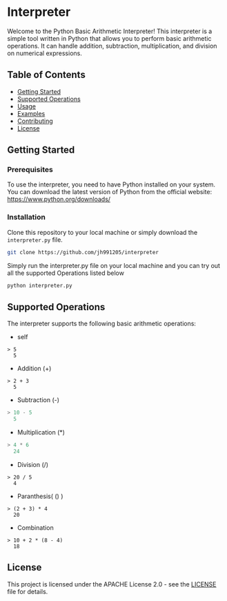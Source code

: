 # Interpreter

Welcome to the Python Basic Arithmetic Interpreter! This interpreter is a simple tool written in Python that allows you to perform basic arithmetic operations. It can handle addition, subtraction, multiplication, and division on numerical expressions.

## Table of Contents

- [Getting Started](#getting-started)
- [Supported Operations](#supported-operations)
- [Usage](#usage)
- [Examples](#examples)
- [Contributing](#contributing)
- [License](#license)

## Getting Started

### Prerequisites

To use the interpreter, you need to have Python installed on your system. You can download the latest version of Python from the official website: https://www.python.org/downloads/

### Installation

Clone this repository to your local machine or simply download the `interpreter.py` file.

```bash
git clone https://github.com/jh991205/interpreter
```

Simply run the interpreter.py file on your local machine and you can try out all the supported Operations listed below

```bash
python interpreter.py
```

## Supported Operations

The interpreter supports the following basic arithmetic operations:

- self
```
> 5
  5
```
- Addition (+)
```
> 2 + 3
  5
```
- Subtraction (-)
```python
> 10 - 5
  5
```
- Multiplication (*)
```python
> 4 * 6
  24
```
- Division (/)
```
> 20 / 5
  4
```
- Paranthesis( () )
```
> (2 + 3) * 4
  20
```
- Combination
```
> 10 + 2 * (8 - 4)
  18
```


## License

This project is licensed under the APACHE License 2.0 - see the [LICENSE](LICENSE) file for details.
